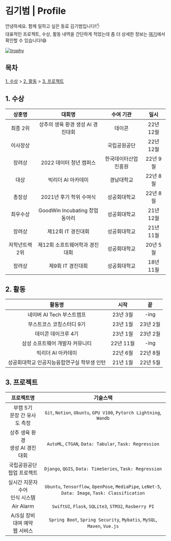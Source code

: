 # 김기범 | Profile
   
안녕하세요. 함께 일하고 싶은 동료 김기범입니다!✋<br>
대표적인 프로젝트, 수상, 활동 내역을 간단하게 적었는데 좀 더 상세한 정보는 [여기](https://horaeng.notion.site/845d9aed48094697b9c71e521e45eb36)에서 확인할 수 있습니다!😄<br>

[![trophy](https://github-profile-trophy.vercel.app/?username=gibum1228&row=1&theme=nord)](https://github.com/ryo-ma/github-profile-trophy)

## 목차
[1. 수상](#1-수상) > [2. 활동](#2-활동) > [3. 프로젝트](#3-프로젝트)

## 1. 수상

|상훈명|대회명|수여 기관|일시|
|:--:|:--:|:--:|:--:|
|최종 2위|상추의 생육 환경 생성 AI 경진대회|데이콘|22년 12월|
|이사장상||국립공원공단|22년 12월|
|장려상|2022 데이터 청년 캠퍼스|한국데이터산업진흥원|22년 9월|
|대상|빅리더 AI 아카데미|경남대학교|22년 8월|
|총장상|2021년 후기 학위 수여식|성공회대학교|22년 8월|
|최우수상|GoodWin Incubating 창업 동아리|성공회대학교|21년 12월|
|장려상|제12회 IT 경진대회|성공회대학교|21년 11월|
|저학년트랙 2위|제12회 소프트웨어학과 경진대회|성공회대학교|20년 5월|
|장려상|제9회 IT 경진대회|성공회대학교|18년 11월|

## 2. 활동
   
|활동명|시작|끝|
|:--:|:--:|:--:|
|네이버 AI Tech 부스트캠프|23년 3월|-ing|
|부스트코스 코칭스터디 9기|23년 1월|23년 2월|
|데이콘 데이크루 4기|23년 1월|23년 2월|
|삼성 소프트웨어 개발자 커뮤니티|22년 11월|-ing|
|빅리더 AI 아카데미|22년 6월|22년 8월|
|성공회대학교 인공지능융합연구실 학부생 인턴|21년 1월|22년 5월|

## 3. 프로젝트

|프로젝트명|기술스택|
|:--:|:--:|
|부캠 5기<br> 문장 간 유사도 측정|`Git`, `Notion`, `Ubuntu`, `GPU V100`, `Pytorch Lightning`, `Wandb`|
|상추 생육 환경<br>생성 AI 경진대회|`AutoML`, `CTGAN`, `Data: Tabular`, `Task: Regression`|
|국립공원공단<br>협업 프로젝트|`Django`, `QGIS`, `Data: TimeSeries`, `Task: Regression`|
|실시간 지문자 수어<br>인식 시스템|`Ubuntu`, `Tensorflow`, `OpenPose`, `MediaPipe`, `LeNet-5`, `Data: Image`, `Task: Classification`|
|Air Alarm|`SwiftUI`, `Flask`, `SQLite3`, `STM32`, `Rasberry PI`|
|A/S실 장비 대여 예약<br>웹 서비스|`Spring Boot`, `Spring Security`, `Mybatis`, `MySQL`, `Maven`, `Vue.js`|

